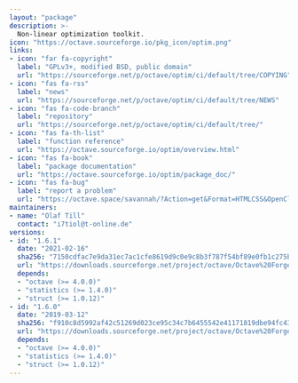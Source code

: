 ```yaml
---
layout: "package"
description: >-
  Non-linear optimization toolkit.
icon: "https://octave.sourceforge.io/pkg_icon/optim.png"
links:
- icon: "far fa-copyright"
  label: "GPLv3+, modified BSD, public domain"
  url: "https://sourceforge.net/p/octave/optim/ci/default/tree/COPYING"
- icon: "fas fa-rss"
  label: "news"
  url: "https://sourceforge.net/p/octave/optim/ci/default/tree/NEWS"
- icon: "fas fa-code-branch"
  label: "repository"
  url: "https://sourceforge.net/p/octave/optim/ci/default/tree/"
- icon: "fas fa-th-list"
  label: "function reference"
  url: "https://octave.sourceforge.io/optim/overview.html"
- icon: "fas fa-book"
  label: "package documentation"
  url: "https://octave.sourceforge.io/optim/package_doc/"
- icon: "fas fa-bug"
  label: "report a problem"
  url: "https://octave.space/savannah/?Action=get&Format=HTMLCSS&OpenClosed=open&Title=[octave%20forge]%20(optim)"
maintainers:
- name: "Olaf Till"
  contact: "i7tiol@t-online.de"
versions:
- id: "1.6.1"
  date: "2021-02-16"
  sha256: "7150cdfac7e9da31ec7ac1cfe8619d9c0e9c8b3f787f54bf89e0fb1c275be584"
  url: "https://downloads.sourceforge.net/project/octave/Octave%20Forge%20Packages/Individual%20Package%20Releases/optim-1.6.1.tar.gz"
  depends:
  - "octave (>= 4.0.0)"
  - "statistics (>= 1.4.0)"
  - "struct (>= 1.0.12)"
- id: "1.6.0"
  date: "2019-03-12"
  sha256: "f910c8d5992af42c51269d023ce95c34c7b6455542e41171819dbe94fc4350fc"
  url: "https://downloads.sourceforge.net/project/octave/Octave%20Forge%20Packages/Individual%20Package%20Releases/optim-1.6.0.tar.gz"
  depends:
  - "octave (>= 4.0.0)"
  - "statistics (>= 1.4.0)"
  - "struct (>= 1.0.12)"
---
```

